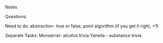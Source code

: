 Notes

Questions:


Need to do:
abstraction- true or false, 
            point algorithm (if you get it right, +1)


Separate Tasks: 
Monserrat- alcohol trivia
Yanella - substance trivia